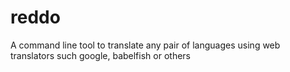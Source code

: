 reddo
=====

A command line tool to translate any pair of languages using web translators such google, babelfish or others
